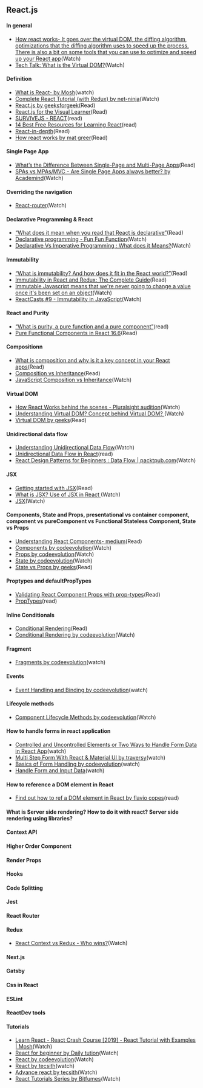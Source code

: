 ## React.js

#### In general
- [How react works- It goes over the virtual DOM, the diffing algorithm, optimizations that the diffing algorithm uses to speed up the process. There is also a bit on some tools that you can use to optimize and speed up your React app](https://www.youtube.com/watch?v=mLMfx8BEt8g)(Watch)
- [Tech Talk: What is the Virtual DOM?](https://www.youtube.com/watch?v=d7pyEDqBDeE)(Watch)

#### Definition 
- [What is React- by Mosh](https://www.youtube.com/watch?v=N3AkSS5hXMA)(watch)
- [Complete React Tutorial (with Redux) by net-ninja](https://www.youtube.com/watch?v=OxIDLw0M-m0&list=PL4cUxeGkcC9ij8CfkAY2RAGb-tmkNwQHG)(Watch)
- [React.js by geeksforgeek](https://www.geeksforgeeks.org/react-js-introduction-working/)(Read)
- [React.js for the Visual Learner](https://leanpub.com/reactjsforthevisuallearner/read#leanpub-auto-chapter-2--what-is-react-and-why-is-it-cool)(Read)
- [SURVIVEJS - REACT](https://survivejs.com/react/introduction/)(read)
- [14 Best Free Resources for Learning React](https://metabox.io/free-react-resources/)(read)
- [React-in-depth](https://developmentarc.gitbooks.io/react-indepth/content/)(Read)
- [How react works by mat greer](https://www.mattgreer.org/articles/react-internals-part-one-basic-rendering/)(Read)

#### Single Page App
- [What’s the Difference Between Single-Page and Multi-Page Apps](https://rubygarage.org/blog/single-page-app-vs-multi-page-app)(Read)
- [SPAs vs MPAs/MVC - Are Single Page Apps always better? by Academind](https://www.youtube.com/watch?v=F_BYg2QGsC0)(Watch)

#### Overriding the navigation
- [React-router](https://www.youtube.com/watch?v=QUz3k2O3ZJU)(Watch)

#### Declarative Programming & React
- [“What does it mean when you read that React is declarative”](https://dev.to/itsjzt/declarative-programming--react-3bh2)(Read)
- [Declarative programming - Fun Fun Function](https://www.youtube.com/watch?v=yGh0bjzj4IQ)(Watch)
- [Declarative Vs Imperative Programming : What does it Means?](https://www.youtube.com/watch?v=6RAQynw2Sy8)(Watch)

#### Immutability
- [“What is immutability? And how does it fit in the React world?”](https://flaviocopes.com/react-immutability/)(Read)
- [Immutability in React and Redux: The Complete Guide](https://daveceddia.com/react-redux-immutability-guide/)(Read)
- [Immutable Javascript means that we're never going to change a value once it's been set on an object](https://www.youtube.com/watch?v=9M-r8p9ey8U)(Watch)
- [ReactCasts #9 - Immutability in JavaScript](https://www.youtube.com/watch?v=4LzcQyZ9JOU)(Watch)

#### React and Purity
- [“What is purity, a pure function and a pure component”](https://www.leighhalliday.com/react-purity)(read)
- [Pure Functional Components in React 16.6](https://logrocket.com/blog/pure-functional-components/)(Read)

#### Compositionn
- [What is composition and why is it a key concept in your React apps](https://flaviocopes.com/react-composition/)(Read)
- [Composition vs Inheritance](https://programmingwithmosh.com/react/react-composition-vs-inheritance/)(Read)
- [JavaScript Composition vs Inheritance](https://www.youtube.com/watch?v=7HolHe7Gqbw)(Watch)


#### Virtual DOM
- [How React Works behind the scenes - Pluralsight audition](https://www.youtube.com/watch?v=gApwC9Ek9yo)(Watch)
- [Understanding Virtual DOM? Concept behind Virtual DOM? ](https://www.youtube.com/watch?v=dxz9HZ40h4I&list=PLynWqC6VC9KOYfQCImyKXCiMux_a_SjMw&index=2)(Watch)
- [Virtual DOM by geeks](https://www.geeksforgeeks.org/reactjs-virtual-dom/)(Read)


#### Unidirectional data flow
- [Understanding Unidirectional Data Flow](https://www.youtube.com/watch?v=cZAy43GEANc)(Watch)
- [Unidirectional Data Flow in React](https://flaviocopes.com/react-unidirectional-data-flow/)(read)
- [React Design Patterns for Beginners : Data Flow | packtpub.com](https://www.youtube.com/watch?v=hO8u07-WTOk)(Watch)

#### JSX
- [Getting started with JSX](https://flaviocopes.com/jsx/)(Read)
- [What is JSX? Use of JSX in React ](https://www.youtube.com/watch?v=ELQvmmxqDHI&list=PLynWqC6VC9KOYfQCImyKXCiMux_a_SjMw&index=11)(Watch)
- [JSX](https://www.youtube.com/watch?v=7fPXI_MnBOY&list=PLC3y8-rFHvwgg3vaYJgHGnModB54rxOk3&index=8)(Watch)



#### Components, State and Props, presentational vs container component, component vs pureComponent vs Functional Stateless Component, State vs Props
- [Understanding React Components- medium](https://medium.com/the-andela-way/understanding-react-components-37f841c1f3bb)(Read)
- [Components by codeevolution](https://www.youtube.com/watch?v=Y2hgEGPzTZY&list=PLC3y8-rFHvwgg3vaYJgHGnModB54rxOk3&index=4)(Watch)
- [Props by codeevolution](https://www.youtube.com/watch?v=m7OWXtbiXX8&list=PLC3y8-rFHvwgg3vaYJgHGnModB54rxOk3&index=9)(Watch)
- [State by codeevolution](https://www.youtube.com/watch?v=4ORZ1GmjaMc&list=PLC3y8-rFHvwgg3vaYJgHGnModB54rxOk3&index=10)(Watch)
- [State vs Props by geeks](https://www.geeksforgeeks.org/reactjs-state-vs-props/)(Read)


#### Proptypes and defaultPropTypes
- [Validating React Component Props with prop-types](https://blog.logrocket.com/validating-react-component-props-with-prop-types-ef14b29963fc/)(Read)
- [PropTypes](https://www.geeksforgeeks.org/reactjs-proptypes/)(read)


#### Inline Conditionals
- [Conditional Rendering](https://www.geeksforgeeks.org/reactjs-conditional-rendering/)(Read)
- [Conditional Rendering by codeevolution](https://www.youtube.com/watch?v=7o5FPaVA9m0&list=PLC3y8-rFHvwgg3vaYJgHGnModB54rxOk3&index=16)(Watch)

#### Fragment
- [Fragments by codeevolution](https://www.youtube.com/watch?v=bHdh1T0-US4&list=PLC3y8-rFHvwgg3vaYJgHGnModB54rxOk3&index=25)(watch)

#### Events
- [Event Handling and Binding by codeevolution](https://www.youtube.com/watch?v=Znqv84xi8Vs&list=PLC3y8-rFHvwgg3vaYJgHGnModB54rxOk3&index=13)(watch)

#### Lifecycle methods
- [Component Lifecycle Methods by codeevolution](https://www.youtube.com/watch?v=qnN_FuFNq2g&list=PLC3y8-rFHvwgg3vaYJgHGnModB54rxOk3&index=22)(Watch)

#### How to handle forms in react application
- [Controlled and Uncontrolled Elements or Two Ways to Handle Form Data in React App](https://www.youtube.com/watch?v=nSGZEQa5C_c)(watch)
- [Multi Step Form With React & Material UI by traversy](https://www.youtube.com/watch?v=zT62eVxShsY)(watch)
- [ Basics of Form Handling by codeevolution](https://www.youtube.com/watch?v=7Vo_VCcWupQ&t=6s)(watch)
- [Handle Form and Input Data](https://www.youtube.com/watch?v=fcMNZ7j4JSg)(watch)

#### How to reference a DOM element in React
- [Find out how to ref a DOM element in React by flavio copes](https://flaviocopes.com/react-ref-element/)(read)

#### What is Server side rendering? How to do it with react? Server side rendering using libraries?

#### Context API

#### Higher Order Component

#### Render Props

#### Hooks

#### Code Splitting

#### Jest

#### React Router

#### Redux
- [React Context vs Redux - Who wins?](https://www.youtube.com/watch?v=OvM4hIxrqAw)(Watch)

#### Next.js

#### Gatsby

#### Css in React


#### ESLint


#### ReactDev tools


#### Tutorials
- [Learn React - React Crash Course [2019] - React Tutorial with Examples | Mosh](https://www.youtube.com/watch?v=Ke90Tje7VS0&t=4700s)(Watch)
- [React for beginner by Daily tution](https://www.youtube.com/watch?v=ELQvmmxqDHI&list=PLynWqC6VC9KOYfQCImyKXCiMux_a_SjMw&index=11)(Watch)
- [React by codeevolution](https://www.youtube.com/watch?v=4ORZ1GmjaMc&list=PLC3y8-rFHvwgg3vaYJgHGnModB54rxOk3&index=10)(Watch)
- [React by tecsith](https://www.youtube.com/watch?v=bUTsVY6VUQA&list=PL7pEw9n3GkoVAqCMVTz2mKthyWr-svpQJ)(watch)
- [Advance react by tecsith](https://www.youtube.com/watch?v=UMo9_W8lPbs&list=PL7pEw9n3GkoUZX3e9lBbmQqdCpgAWYooz)(Watch)
- [React Tutorials Series by Bitfumes](https://www.youtube.com/watch?v=tUdeA14wpQQ&list=PLe30vg_FG4OT1gN7waO7ESyrn7EfI_fG-)(Watch)
